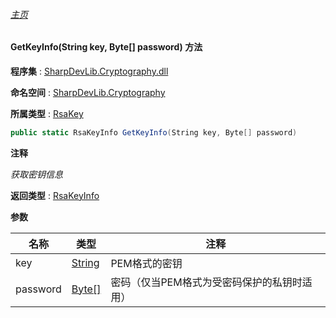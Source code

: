 ###### [主页](./Index.md "主页")

#### GetKeyInfo(String key, Byte[] password) 方法

**程序集** : [SharpDevLib.Cryptography.dll](./SharpDevLib.Cryptography.assembly.md "SharpDevLib.Cryptography.dll")

**命名空间** : [SharpDevLib.Cryptography](./SharpDevLib.Cryptography.namespace.md "SharpDevLib.Cryptography")

**所属类型** : [RsaKey](./SharpDevLib.Cryptography.RsaKey.md "RsaKey")

``` csharp
public static RsaKeyInfo GetKeyInfo(String key, Byte[] password)
```

**注释**

*获取密钥信息*



**返回类型** : [RsaKeyInfo](./SharpDevLib.Cryptography.RsaKeyInfo.md "RsaKeyInfo")


**参数**

|名称|类型|注释|
|---|---|---|
|key|[String](https://learn.microsoft.com/en-us/dotnet/api/system.string "String")|PEM格式的密钥|
|password|[Byte\[\]](https://learn.microsoft.com/en-us/dotnet/api/system.byte[] "Byte\[\]")|密码（仅当PEM格式为受密码保护的私钥时适用）|


